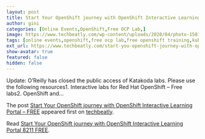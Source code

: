 ```yaml
---
layout: post
title: Start Your OpenShift journey with OpenShift Interactive Learning Portal 8211 FREE
author: gini
categories: [Online Events,OpenShift,Free OCP Lab,]
image: https://www.techbeatly.com/wp-content/uploads/2020/04/photo-1501504905252-473c47e087f8-1-1024x768.jpg
tags: [online events,openshift,free ocp lab,free openshift training,kuberenetes training,kubernetes lab,ocp lab,openshift free lab,openshift training,]
ext_url: https://www.techbeatly.com/start-you-openshift-journey-with-openshift-interactive-learning-portal/
show-avatar: true
featured: false
hidden: false
---
```


<p>Update: O’Reilly has closed the public access of Katakoda labs. Please use the following resources1. Interactive labs for Red Hat OpenShift &#8211; Free labs2. OpenShift and&#46;&#46;&#46;</p>
<p>The post <a href="https://www.techbeatly.com/start-you-openshift-journey-with-openshift-interactive-learning-portal/" rel="nofollow">Start Your OpenShift journey with OpenShift Interactive Learning Portal &#8211; FREE</a> appeared first on <a href="https://www.techbeatly.com" rel="nofollow">techbeatly</a>.</p>

Read [Start Your OpenShift journey with OpenShift Interactive Learning Portal 8211 FREE](https://www.techbeatly.com/start-you-openshift-journey-with-openshift-interactive-learning-portal/).